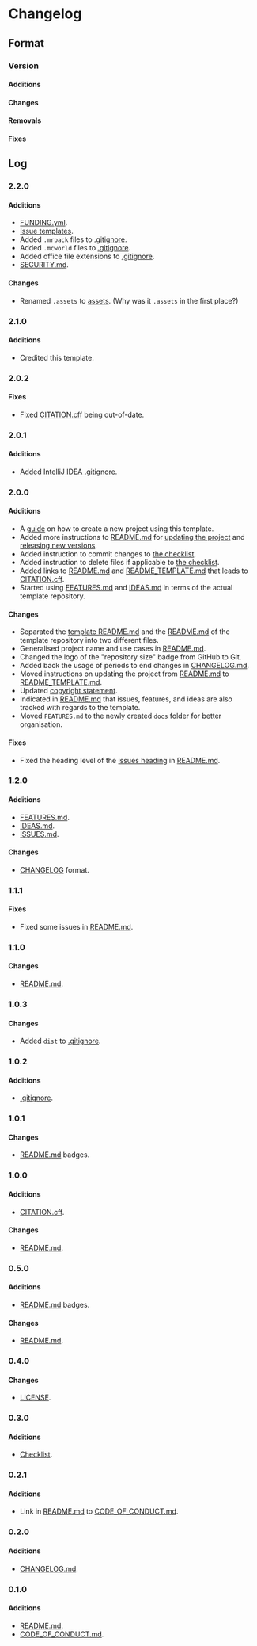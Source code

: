 # Changelog

## Format

### Version

#### Additions

#### Changes

#### Removals

#### Fixes

## Log

### 2.2.0

#### Additions

- [FUNDING.yml](./.github/FUNDING.yml).
- [Issue templates](./.github/ISSUE_TEMPLATE/).
- Added `.mrpack` files to [.gitignore](../.gitignore).
- Added `.mcworld` files to [.gitignore](../.gitignore).
- Added office file extensions to [.gitignore](../.gitignore).
- [SECURITY.md](SECURITY.md).

#### Changes

- Renamed `.assets` to [assets](./assets/). (Why was it `.assets` in the first place?)

### 2.1.0

#### Additions

- Credited this template.

### 2.0.2

#### Fixes

- Fixed [CITATION.cff](../CITATION.cff) being out-of-date.

### 2.0.1

#### Additions

- Added [IntelliJ IDEA .gitignore](../.idea/.gitignore).

### 2.0.0

#### Additions

- A [guide](README.md#creating-a-new-project-using-this-template) on how to create a new project using this template.
- Added more instructions to [README.md](README.md) for [updating the project](README.md#updating-this-project) and [releasing new versions](README.md#releasing-new-versions).
- Added instruction to commit changes to [the checklist](README.md#checklist).
- Added instruction to delete files if applicable to [the checklist](README.md#checklist).
- Added links to [README.md](README.md) and [README_TEMPLATE.md](README_TEMPLATE.md) that leads to [CITATION.cff](../CITATION.cff).
- Started using [FEATURES.md](./FEATURES.md) and [IDEAS.md](IDEAS.md) in terms of the actual template repository.

#### Changes

- Separated the [template README.md](README_TEMPLATE.md) and the [README.md](README.md) of the template repository into two different files.
- Generalised project name and use cases in [README.md](README.md).
- Changed the logo of the "repository size" badge from GitHub to Git.
- Added back the usage of periods to end changes in [CHANGELOG.md](./CHANGELOG.md).
- Moved instructions on updating the project from [README.md](README.md) to [README_TEMPLATE.md](README_TEMPLATE.md).
- Updated [copyright statement](README.md#license).
- Indicated in [README.md](README.md) that issues, features, and ideas are also tracked with regards to the template.
- Moved `FEATURES.md` to the newly created `docs` folder for better organisation.

#### Fixes

- Fixed the heading level of the [issues heading](README.md#issues) in [README.md](README.md).

### 1.2.0

#### Additions

- [FEATURES.md](./FEATURES.md).
- [IDEAS.md](IDEAS.md).
- [ISSUES.md](ISSUES.md).

#### Changes

- [CHANGELOG](./CHANGELOG.md) format.

### 1.1.1

#### Fixes

- Fixed some issues in [README.md](README.md).

### 1.1.0

#### Changes

- [README.md](README.md).

### 1.0.3

#### Changes

- Added `dist` to [.gitignore](../.gitignore).

### 1.0.2

#### Additions

- [.gitignore](../.gitignore).

### 1.0.1

#### Changes

- [README.md](README.md) badges.

### 1.0.0

#### Additions

- [CITATION.cff](../CITATION.cff).

#### Changes

- [README.md](README.md).

### 0.5.0

#### Additions

- [README.md](README.md) badges.

#### Changes

- [README.md](README.md).

### 0.4.0

#### Changes

- [LICENSE](LICENSE).

### 0.3.0

#### Additions

- [Checklist](README.md#checklist).

### 0.2.1

#### Additions

- Link in [README.md](README.md) to [CODE_OF_CONDUCT.md](CODE_OF_CONDUCT.md).

### 0.2.0

#### Additions

- [CHANGELOG.md](./CHANGELOG.md).

### 0.1.0

#### Additions

- [README.md](README.md).
- [CODE_OF_CONDUCT.md](CODE_OF_CONDUCT.md).
